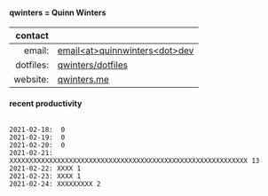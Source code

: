 
#### qwinters = Quinn Winters

|   contact |                                                                    |
|----------:|--------------------------------------------------------------------|
|    email: | [email\<at\>quinnwinters\<dot\>dev](mailto:email@quinnwinters.dev) |
| dotfiles: | [qwinters/dotfiles](https://github.com/qwinters/dotfiles)          |
|  website: | [qwinters.me](https://qwinters.me)                                 | 


#### recent productivity

```shell

2021-02-18:  0
2021-02-19:  0
2021-02-20:  0
2021-02-21: XXXXXXXXXXXXXXXXXXXXXXXXXXXXXXXXXXXXXXXXXXXXXXXXXXXXXXXXXXXX 13
2021-02-22: XXXX 1
2021-02-23: XXXX 1
2021-02-24: XXXXXXXXX 2
```
